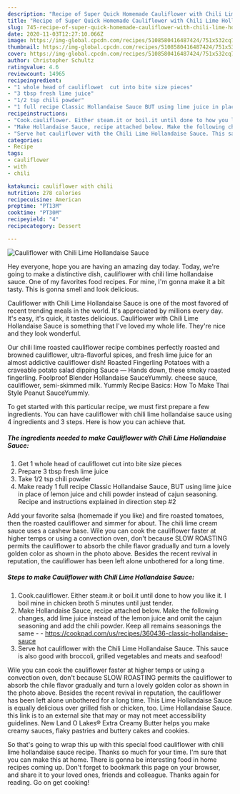 ```yaml
---
description: "Recipe of Super Quick Homemade Cauliflower with Chili Lime Hollandaise Sauce"
title: "Recipe of Super Quick Homemade Cauliflower with Chili Lime Hollandaise Sauce"
slug: 745-recipe-of-super-quick-homemade-cauliflower-with-chili-lime-hollandaise-sauce
date: 2020-11-03T12:27:10.066Z
image: https://img-global.cpcdn.com/recipes/5108580416487424/751x532cq70/cauliflower-with-chili-lime-hollandaise-sauce-recipe-main-photo.jpg
thumbnail: https://img-global.cpcdn.com/recipes/5108580416487424/751x532cq70/cauliflower-with-chili-lime-hollandaise-sauce-recipe-main-photo.jpg
cover: https://img-global.cpcdn.com/recipes/5108580416487424/751x532cq70/cauliflower-with-chili-lime-hollandaise-sauce-recipe-main-photo.jpg
author: Christopher Schultz
ratingvalue: 4.6
reviewcount: 14965
recipeingredient:
- "1 whole head of cauliflowet  cut into bite size pieces"
- "3 tbsp fresh lime juice"
- "1/2 tsp chili powder"
- "1 full recipe Classic Hollandaise Sauce BUT using lime juice in place of lemon juice and chili powder instead of cajun seasoning Recipe and instructions explained in direction step 2"
recipeinstructions:
- "Cook.cauliflower. Either steam.it or boil.it until done to how you like it. I boil mine in chicken broth 5 minutes until just tender."
- "Make Hollandaise Sauce, recipe attached below. Make the following changes, add lime juice instead of the lemon juice and omit the cajun seasoning and add the chili powder. Keep all remains seasonings the same  https://cookpad.com/us/recipes/360436-classic-hollandaise-sauce"
- "Serve hot cauliflower with the Chili Lime Hollandaise Sauce. This sauce is also good with broccoli, grilled vegetables and meats and seafood!"
categories:
- Recipe
tags:
- cauliflower
- with
- chili

katakunci: cauliflower with chili 
nutrition: 278 calories
recipecuisine: American
preptime: "PT13M"
cooktime: "PT30M"
recipeyield: "4"
recipecategory: Dessert

---
```



![Cauliflower with Chili Lime Hollandaise Sauce](https://img-global.cpcdn.com/recipes/5108580416487424/751x532cq70/cauliflower-with-chili-lime-hollandaise-sauce-recipe-main-photo.jpg)

Hey everyone, hope you are having an amazing day today. Today, we're going to make a distinctive dish, cauliflower with chili lime hollandaise sauce. One of my favorites food recipes. For mine, I'm gonna make it a bit tasty. This is gonna smell and look delicious.

Cauliflower with Chili Lime Hollandaise Sauce is one of the most favored of recent trending meals in the world. It's appreciated by millions every day. It's easy, it's quick, it tastes delicious. Cauliflower with Chili Lime Hollandaise Sauce is something that I've loved my whole life. They're nice and they look wonderful.

Our chili lime roasted cauliflower recipe combines perfectly roasted and browned cauliflower, ultra-flavorful spices, and fresh lime juice for an almost addictive cauliflower dish! Roasted Fingerling Potatoes with a craveable potato salad dipping Sauce — Hands down, these smoky roasted fingerling. Foolproof Blender Hollandaise SauceYummly. cheese sauce, cauliflower, semi-skimmed milk. Yummly Recipe Basics: How To Make Thai Style Peanut SauceYummly.


To get started with this particular recipe, we must first prepare a few ingredients. You can have cauliflower with chili lime hollandaise sauce using 4 ingredients and 3 steps. Here is how you can achieve that.

<!--inarticleads1-->

##### The ingredients needed to make Cauliflower with Chili Lime Hollandaise Sauce:

1. Get 1 whole head of cauliflowet  cut into bite size pieces
1. Prepare 3 tbsp fresh lime juice
1. Take 1/2 tsp chili powder
1. Make ready 1 full recipe Classic Hollandaise Sauce, BUT using lime juice in place of lemon juice and chili powder instead of cajun seasoning. Recipe and instructions explained in direction step #2


Add your favorite salsa (homemade if you like) and fire roasted tomatoes, then the roasted cauliflower and simmer for about. The chili lime cream sauce uses a cashew base. Wile you can cook the cauliflower faster at higher temps or using a convection oven, don&#39;t because SLOW ROASTING permits the cauliflower to absorb the chile flavor gradually and turn a lovely golden color as shown in the photo above. Besides the recent revival in reputation, the cauliflower has been left alone unbothered for a long time. 

<!--inarticleads2-->

##### Steps to make Cauliflower with Chili Lime Hollandaise Sauce:

1. Cook.cauliflower. Either steam.it or boil.it until done to how you like it. I boil mine in chicken broth 5 minutes until just tender.
1. Make Hollandaise Sauce, recipe attached below. Make the following changes, add lime juice instead of the lemon juice and omit the cajun seasoning and add the chili powder. Keep all remains seasonings the same -  - https://cookpad.com/us/recipes/360436-classic-hollandaise-sauce
1. Serve hot cauliflower with the Chili Lime Hollandaise Sauce. This sauce is also good with broccoli, grilled vegetables and meats and seafood!


Wile you can cook the cauliflower faster at higher temps or using a convection oven, don&#39;t because SLOW ROASTING permits the cauliflower to absorb the chile flavor gradually and turn a lovely golden color as shown in the photo above. Besides the recent revival in reputation, the cauliflower has been left alone unbothered for a long time. This Lime Hollandaise Sauce is equally delicious over grilled fish or chicken, too. Lime Hollandaise Sauce. this link is to an external site that may or may not meet accessibility guidelines. New Land O Lakes® Extra Creamy Butter helps you make creamy sauces, flaky pastries and buttery cakes and cookies. 

So that's going to wrap this up with this special food cauliflower with chili lime hollandaise sauce recipe. Thanks so much for your time. I'm sure that you can make this at home. There is gonna be interesting food in home recipes coming up. Don't forget to bookmark this page on your browser, and share it to your loved ones, friends and colleague. Thanks again for reading. Go on get cooking!
